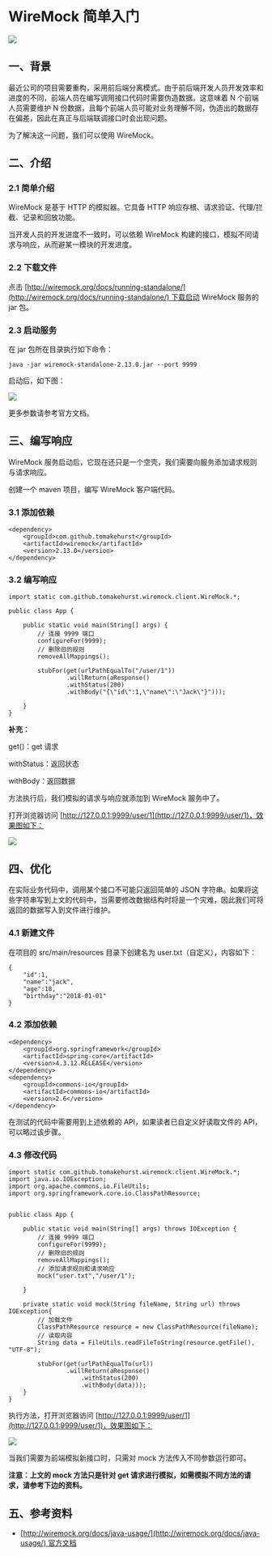 # WireMock 简单入门

[![](http://images.extlight.com/wiremock-logo.png)](http://images.extlight.com/wiremock-logo.png)

## 一、背景

最近公司的项目需要重构，采用前后端分离模式。由于前后端开发人员开发效率和进度的不同，前端人员在编写调用接口代码时需要伪造数据。这意味着 N 个前端人员需要维护 N 份数据，且每个前端人员可能对业务理解不同，伪造出的数据存在偏差，因此在真正与后端联调接口时会出现问题。

为了解决这一问题，我们可以使用 WireMock。

## 二、介绍

### 2.1 简单介绍

WireMock 是基于 HTTP 的模拟器。它具备 HTTP 响应存根、请求验证、代理/拦截、记录和回放功能。

当开发人员的开发进度不一致时，可以依赖 WireMock 构建的接口，模拟不同请求与响应，从而避某一模块的开发进度。

### 2.2 下载文件

点击 [http://wiremock.org/docs/running-standalone/](http://wiremock.org/docs/running-standalone/) 下载启动 WireMock 服务的 jar 包。

### 2.3 启动服务

在 jar 包所在目录执行如下命令：

```
java -jar wiremock-standalone-2.13.0.jar --port 9999

```

启动后，如下图：

[![](http://images.extlight.com/wiremock-01.jpg)](http://images.extlight.com/wiremock-01.jpg)

更多参数请参考官方文档。

## 三、编写响应

WireMock 服务启动后，它现在还只是一个空壳，我们需要向服务添加请求规则与请求响应。

创建一个 maven 项目，编写 WireMock 客户端代码。

### 3.1 添加依赖

```
<dependency>
    <groupId>com.github.tomakehurst</groupId>
    <artifactId>wiremock</artifactId>
    <version>2.13.0</version>
</dependency>

```

### 3.2 编写响应

```
import static com.github.tomakehurst.wiremock.client.WireMock.*;

public class App {
    
    public static void main(String[] args) {
        // 连接 9999 端口
        configureFor(9999);
        // 删除旧的规则
        removeAllMappings();
        
        stubFor(get(urlPathEqualTo("/user/1"))
                .willReturn(aResponse()
                .withStatus(200)
                .withBody("{\"id\":1,\"name\":\"Jack\"}")));
        
    }
}

```

**补充：**

get()：get 请求

withStatus：返回状态

withBody：返回数据

方法执行后，我们模拟的请求与响应就添加到 WireMock 服务中了。

打开浏览器访问 [http://127.0.0.1:9999/user/1](http://127.0.0.1:9999/user/1)，效果图如下：

[![](http://images.extlight.com/wiremock-02.jpg)](http://images.extlight.com/wiremock-02.jpg)

## 四、优化

在实际业务代码中，调用某个接口不可能只返回简单的 JSON 字符串。如果将这些字符串写到上文的代码中，当需要修改数据结构时将是一个灾难，因此我们可将返回的数据写入到文件进行维护。

### 4.1 新建文件

在项目的 src/main/resources 目录下创建名为 user.txt（自定义），内容如下：

```
{
    "id":1,
    "name":"jack",
    "age":18,
    "birthday":"2018-01-01"
}

```

### 4.2 添加依赖

```
<dependency>
    <groupId>org.springframework</groupId>
    <artifactId>spring-core</artifactId>
    <version>4.3.12.RELEASE</version>
</dependency>
<dependency>
    <groupId>commons-io</groupId>
    <artifactId>commons-io</artifactId>
    <version>2.6</version>
</dependency>

```

在测试的代码中需要用到上述依赖的 API，如果读者已自定义好读取文件的 API，可以略过该步骤。

### 4.3 修改代码

```
import static com.github.tomakehurst.wiremock.client.WireMock.*;
import java.io.IOException;
import org.apache.commons.io.FileUtils;
import org.springframework.core.io.ClassPathResource;


public class App {
    
    public static void main(String[] args) throws IOException {
        // 连接 9999 端口
        configureFor(9999);
        // 删除旧的规则
        removeAllMappings();
        // 添加请求规则和请求响应
        mock("user.txt","/user/1");
        
    }
    
    private static void mock(String fileName, String url) throws IOException{
        // 加载文件
        ClassPathResource resource = new ClassPathResource(fileName);
        // 读取内容
        String data = FileUtils.readFileToString(resource.getFile(), "UTF-8");
        
        stubFor(get(urlPathEqualTo(url))
                .willReturn(aResponse()
                    .withStatus(200)
                    .withBody(data)));
    }
}
```

执行方法，打开浏览器访问 [http://127.0.0.1:9999/user/1](http://127.0.0.1:9999/user/1)，效果图如下：

[![](http://images.extlight.com/wiremock-03.jpg)](http://images.extlight.com/wiremock-03.jpg)

当我们需要为前端模拟新接口时，只需对 mock 方法传入不同参数运行即可。

**注意：上文的 mock 方法只是针对 get 请求进行模拟，如需模拟不同方法的请求，请参考下边的资料。**

## 五、参考资料

- [http://wiremock.org/docs/java-usage/](http://wiremock.org/docs/java-usage/) 官方文档

